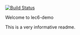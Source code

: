 [![Build Status](https://app.travis-ci.com/CSCI-3010-CUBoulder/lec6-demo.svg?token=D4K2aPeExaQCWz3cEYTw&branch=master)](https://app.travis-ci.com/CSCI-3010-CUBoulder/lec6-demo)

Welcome to lec6-demo



This is a very informative readme.

